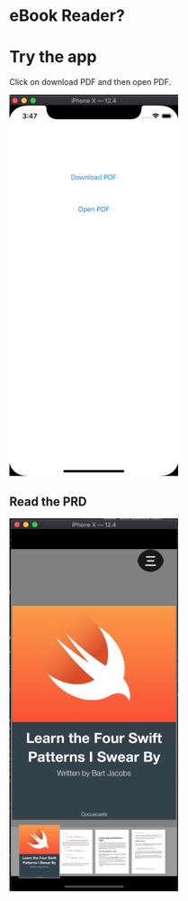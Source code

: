 # eBook Reader?

# Try the app
Click on download PDF and then open PDF.

<img src=https://github.com/2raptor/DownloadPDF/blob/master/Snapshots/Initial%20Screen.png width=300>

## Read the PRD
<img src=https://raw.githubusercontent.com/2raptor/eBookReader/master/Snapshots/ebook-reader.png width=300>
